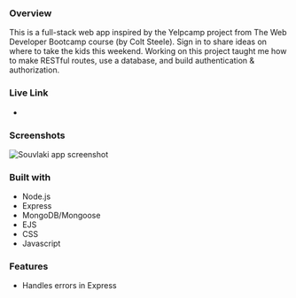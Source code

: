 ### Overview

This is a full-stack web app inspired by the Yelpcamp project from The Web Developer Bootcamp course (by Colt Steele). Sign in to share ideas on where to take the kids this weekend. Working on this project taught me how to make RESTful routes, use a database, and build authentication & authorization.

### Live Link

- 

### Screenshots

![Souvlaki app screenshot](/public/img/souvlaki-screenshot.png)

### Built with

- Node.js
- Express
- MongoDB/Mongoose
- EJS
- CSS
- Javascript

### Features
- Handles errors in Express
